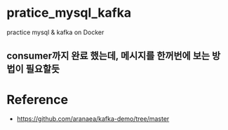 # pratice_mysql_kafka
practice mysql & kafka on Docker

## consumer까지 완료 했는데, 메시지를 한꺼번에 보는 방법이 필요할듯
# Reference
* https://github.com/aranaea/kafka-demo/tree/master